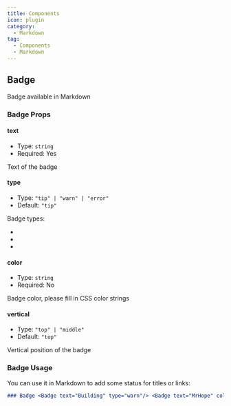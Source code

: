 ```yaml
---
title: Components
icon: plugin
category:
  - Markdown
tag:
  - Components
  - Markdown
---
```


## Badge

Badge available in Markdown

### Badge Props

#### text

- Type: `string`
- Required: Yes

Text of the badge

#### type

- Type: `"tip" | "warn" | "error"`
- Default: `"tip"`

Badge types:

- <Badge text="tip" type="tip" vertical="middle" />
- <Badge text="warn" type="warn" vertical="middle" />
- <Badge text="error" type="error" vertical="middle" />

#### color

- Type: `string`
- Required: No

Badge color, please fill in CSS color strings

#### vertical

- Type: `"top" | "middle"`
- Default: `"top"`

Vertical position of the badge

### Badge Usage

You can use it in Markdown to add some status for titles or links:

```md
### Badge <Badge text="Building" type="warn"/> <Badge text="MrHope" color="grey" />
```
